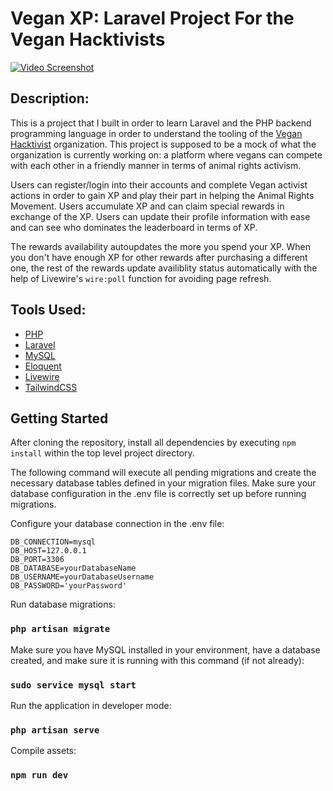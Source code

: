 # Vegan XP: Laravel Project For the Vegan Hacktivists

[![Video Screenshot](app/public/vegan-xp-screenshot.png)](https://clipchamp.com/watch/JzkVygBD7ho)

## Description: 

This is a project that I built in order to learn Laravel and the PHP backend programming language in order to understand the tooling of the [Vegan Hacktivist](https://veganhacktivists.org/) organization. This project is supposed to be a mock of what the organization is currently working on: a platform where vegans can compete with each other in a friendly manner in terms of animal rights activism.

Users can register/login into their accounts and complete Vegan activist actions in order to gain XP and play their part in helping the Animal Rights Movement. Users accumulate XP and can claim special rewards in exchange of the XP. Users can update their profile information with ease and can see who dominates the leaderboard in terms of XP. 

The rewards availability autoupdates the more you spend your XP. When you don't have enough XP for other rewards after purchasing a different one, the rest of the rewards update availiblity status automatically with the help of Livewire's `wire:poll` function for avoiding page refresh.

## Tools Used: 

* [PHP](https://www.php.net/)
* [Laravel](https://laravel.com/)
* [MySQL](https://www.mysql.com/)
* [Eloquent](https://laravel.com/docs/10.x/eloquent)
* [Livewire](https://laravel-livewire.com/)
* [TailwindCSS](https://tailwindcss.com/docs/installation)

## Getting Started
After cloning the repository, install all dependencies by executing `npm install` within the top level project directory. 

The following command will execute all pending migrations and create the necessary database tables defined in your migration files. Make sure your database configuration in the .env file is correctly set up before running migrations.

Configure your database connection in the .env file:

```
DB_CONNECTION=mysql
DB_HOST=127.0.0.1
DB_PORT=3306
DB_DATABASE=yourDatabaseName
DB_USERNAME=yourDatabaseUsername
DB_PASSWORD='yourPassword'
```

Run database migrations:

### `php artisan migrate`

Make sure you have MySQL installed in your environment, have a database created, and make sure it is running with this command (if not already):

### `sudo service mysql start`

Run the application in developer mode:

### `php artisan serve`

Compile assets:

### `npm run dev`

